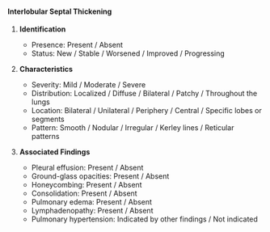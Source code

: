 #### Interlobular Septal Thickening

1. **Identification**
   - Presence: Present / Absent
   - Status: New / Stable / Worsened / Improved / Progressing

2. **Characteristics**
   - Severity: Mild / Moderate / Severe
   - Distribution: Localized / Diffuse / Bilateral / Patchy / Throughout the lungs
   - Location: Bilateral / Unilateral / Periphery / Central / Specific lobes or segments
   - Pattern: Smooth / Nodular / Irregular / Kerley lines / Reticular patterns

3. **Associated Findings**
   - Pleural effusion: Present / Absent
   - Ground-glass opacities: Present / Absent
   - Honeycombing: Present / Absent
   - Consolidation: Present / Absent
   - Pulmonary edema: Present / Absent
   - Lymphadenopathy: Present / Absent
   - Pulmonary hypertension: Indicated by other findings / Not indicated